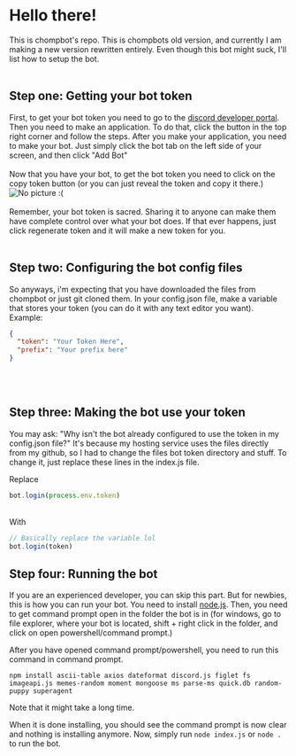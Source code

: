 # Hello there!
This is chompbot's repo. This is chompbots old version, and currently I am making a new version rewritten entirely. Even though this bot might suck, I'll list how to setup the bot. 
<br> 
<br>
## Step one: Getting your bot token 

First, to get your bot token you need to go to the [discord developer portal](https://discord.com/developers/applications). Then you need to make an application. To do that, click the button in the top right corner and follow the steps. After you make your application, you need to make your bot. Just simply click the bot tab on the left side of your screen, and then click "Add Bot"
<br>
<br>
Now that you have your bot, to get the bot token you need to click on the copy token button (or you can just reveal the token and copy it there.)<br>
![No picture :(](https://cdn.discordapp.com/attachments/697634291340804106/770335284998832128/unknown.png)
<br>
<br> 
Remember, your bot token is sacred. Sharing it to anyone can make them have complete control over what your bot does. If that ever happens, just click regenerate token and it will make a new token for you.
<br>
<br>
## Step two: Configuring the bot config files
So anyways, i'm expecting that you have downloaded the files from chompbot or just git cloned them. In your config.json file, make a variable that stores your token (you can do it with any text editor you want). Example:
```json
{
  "token": "Your Token Here",
  "prefix": "Your prefix here"
}
```
<br>
<br>

## Step three: Making the bot use your token
You may ask: "Why isn't the bot already configured to use the token in my config.json file?" It's because my hosting service uses the files directly from my github, so I had to change the files bot token directory and stuff. To change it, just replace these lines in the index.js file. 

Replace
<br>
```js
bot.login(process.env.token)
```
<br>
With
<br>

```js
// Basically replace the variable lol
bot.login(token)
```

## Step four: Running the bot
If you are an experienced developer, you can skip this part. But for newbies, this is how you can run your bot. You need to install [node.js](https://nodejs.org). Then, you need to get command prompt open in the folder the bot is in (for windows, go to file explorer, where your bot is located, shift + right click in the folder, and click on open powershell/command prompt.)

After you have opened command prompt/powershell, you need to run this command in command prompt.

```
npm install ascii-table axios dateformat discord.js figlet fs imageapi.js memes-random moment mongoose ms parse-ms quick.db random-puppy superagent
```

Note that it might take a long time.

When it is done installing, you should see the command prompt is now clear and nothing is installing anymore. Now, simply run `node index.js` or `node .` to run the bot.


